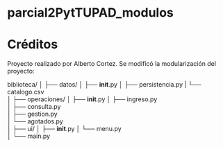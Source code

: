 # parcial2PytTUPAD_modulos

# Créditos
Proyecto realizado por Alberto Cortez. 
Se modificó la modularización del proyecto:

biblioteca/ 
│
├── datos/
│   ├── __init__.py
│   ├── persistencia.py 
|   └── catalogo.csv     
│
├── operaciones/
│   ├── __init__.py
│   ├── ingreso.py               
│   ├── consulta.py              
│   ├── gestion.py               
│   └── agotados.py             
│
├── ui/
│   ├── __init__.py
│   └── menu.py                 
│
└── main.py                